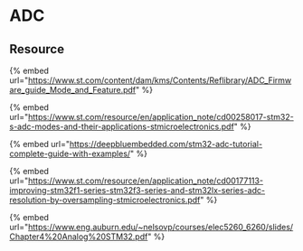 # ADC

## Resource

{% embed url="https://www.st.com/content/dam/kms/Contents/Reflibrary/ADC_Firmware_guide_Mode_and_Feature.pdf" %}



{% embed url="https://www.st.com/resource/en/application_note/cd00258017-stm32-s-adc-modes-and-their-applications-stmicroelectronics.pdf" %}



{% embed url="https://deepbluembedded.com/stm32-adc-tutorial-complete-guide-with-examples/" %}



{% embed url="https://www.st.com/resource/en/application_note/cd00177113-improving-stm32f1-series-stm32f3-series-and-stm32lx-series-adc-resolution-by-oversampling-stmicroelectronics.pdf" %}



{% embed url="https://www.eng.auburn.edu/~nelsovp/courses/elec5260_6260/slides/Chapter4%20Analog%20STM32.pdf" %}

